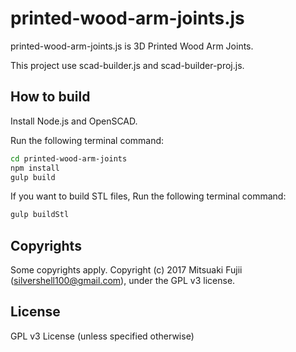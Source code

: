 # printed-wood-arm-joints.js

printed-wood-arm-joints.js is 3D Printed Wood Arm Joints.

This project use scad-builder.js and scad-builder-proj.js.


## How to build

Install Node.js and OpenSCAD.

Run the following terminal command:

```bash
cd printed-wood-arm-joints
npm install
gulp build
```

If you want to build STL files, Run the following terminal command:

```bash
gulp buildStl
```



## Copyrights

Some copyrights apply. Copyright (c) 2017 Mitsuaki Fujii (silvershell100@gmail.com), under the GPL v3 license. 


## License

GPL v3 License (unless specified otherwise)
